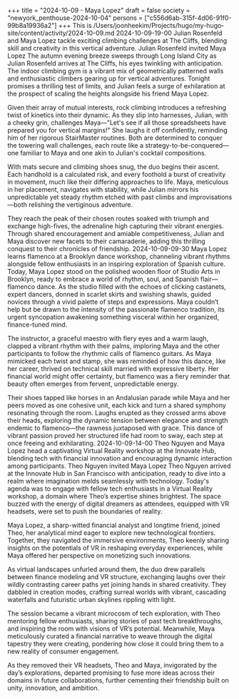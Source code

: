 +++
title = "2024-10-09 - Maya Lopez"
draft = false
society = "newyork_penthouse-2024-10-04"
persons = ["c556d6ab-315f-4d06-91f0-99b8a19936a2"]
+++
This is /Users/joonheekim/Projects/hugo/my-hugo-site/content/activity/2024-10-09.md
2024-10-09-19-00
Julian Rosenfeld and Maya Lopez tackle exciting climbing challenges at The Cliffs, blending skill and creativity in this vertical adventure.
Julian Rosenfeld invited Maya Lopez
The autumn evening breeze sweeps through Long Island City as Julian Rosenfeld arrives at The Cliffs, his eyes twinkling with anticipation. The indoor climbing gym is a vibrant mix of geometrically patterned walls and enthusiastic climbers gearing up for vertical adventures. Tonight promises a thrilling test of limits, and Julian feels a surge of exhilaration at the prospect of scaling the heights alongside his friend Maya Lopez. 

Given their array of mutual interests, rock climbing introduces a refreshing twist of kinetics into their dynamic. As they slip into harnesses, Julian, with a cheeky grin, challenges Maya—"Let's see if all those spreadsheets have prepared you for vertical margins!" She laughs it off confidently, reminding him of her rigorous StairMaster routines. Both are determined to conquer the towering wall challenges, each route like a strategy-to-be-conquered—one familiar to Maya and one akin to Julian's cocktail compositions.

With mats secure and climbing shoes snug, the duo begins their ascent. Each handhold is a calculated risk, and every foothold a burst of creativity in movement, much like their differing approaches to life. Maya, meticulous in her placement, navigates with stability, while Julian mirrors his unpredictable yet steady rhythm etched with past climbs and improvisations—both relishing the vertiginous adventure.

They reach the peak of their chosen routes soaked with triumph and exchange high-fives, the adrenaline high capturing their vibrant energies. Through shared encouragement and amiable competitiveness, Julian and Maya discover new facets to their camaraderie, adding this thrilling conquest to their chronicles of friendship.
2024-10-09-09-30
Maya Lopez learns flamenco at a Brooklyn dance workshop, channeling vibrant rhythms alongside fellow enthusiasts in an inspiring exploration of Spanish culture.
Today, Maya Lopez stood on the polished wooden floor of Studio Arts in Brooklyn, ready to embrace a world of rhythm, soul, and Spanish flair—flamenco dance. As the studio filled with the echoes of clicking castanets, expert dancers, donned in scarlet skirts and swishing shawls, guided novices through a vivid palette of steps and expressions. Maya couldn’t help but be drawn to the intensity of the passionate flamenco tradition, its urgent syncopation awakening something visceral within her organized, finance-tuned mind.

The instructor, a graceful maestro with fiery eyes and a warm laugh, clapped a vibrant rhythm with their palms, imploring Maya and the other participants to follow the rhythmic calls of flamenco guitars. As Maya mimicked each twist and stamp, she was reminded of how this dance, like her career, thrived on technical skill married with expressive liberty. Her financial world might offer certainty, but flamenco was a fiery reminder that beauty often emerges from fervent, unpredictable energy.

Their shoes tapped like horses in an Andalusian parade while Maya and her peers moved as one cohesive unit, each kick and turn a shared symphony resonating through the room. Laughs erupted as they crossed arms above their heads, exploring the dynamic tension between elegance and strength endemic to flamenco—the rawness juxtaposed with grace. This dance of vibrant passion proved her structured life had room to sway, each step at once freeing and exhilarating.
2024-10-09-14-00
Theo Nguyen and Maya Lopez head a captivating Virtual Reality workshop at the Innovate Hub, blending tech with financial innovation and encouraging dynamic interaction among participants.
Theo Nguyen invited Maya Lopez
Theo Nguyen arrived at the Innovate Hub in San Francisco with anticipation, ready to dive into a realm where imagination melds seamlessly with technology. Today's agenda was to engage with fellow tech enthusiasts in a Virtual Reality workshop, a domain where Theo’s expertise shines brightest. The space buzzed with the energy of digital dreamers as attendees, equipped with VR headsets, were set to push the boundaries of reality.

Maya Lopez, a sharp-witted financial analyst and longtime friend, joined Theo, her analytical mind eager to explore new technological frontiers. Together, they navigated the immersive environments, Theo keenly sharing insights on the potentials of VR in reshaping everyday experiences, while Maya offered her perspective on monetizing such innovations.

As virtual landscapes unfurled around them, the duo drew parallels between finance modeling and VR structure, exchanging laughs over their wildly contrasting career paths yet joining hands in shared creativity. They dabbled in creation modes, crafting surreal worlds with vibrant, cascading waterfalls and futuristic urban skylines rippling with light.

The session became a vibrant microcosm of tech exploration, with Theo mentoring fellow enthusiasts, sharing stories of past tech breakthroughs, and inspiring the room with visions of VR’s potential. Meanwhile, Maya meticulously curated a financial narrative to weave through the digital tapestry they were creating, pondering how close it could bring them to a new reality of consumer engagement.

As they removed their VR headsets, Theo and Maya, invigorated by the day’s explorations, departed promising to fuse more ideas across their domains in future collaborations, further cementing their friendship built on unity, innovation, and ambition.
